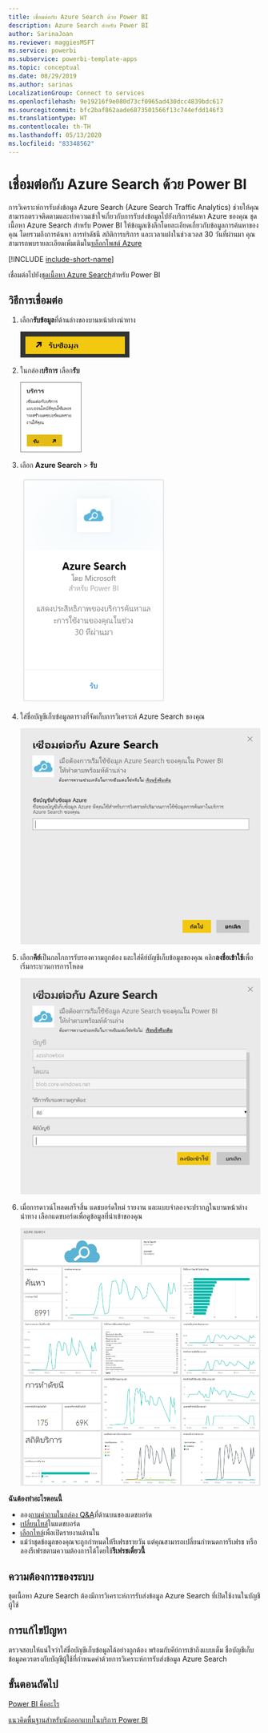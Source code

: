 ```yaml
---
title: เชื่อมต่อกับ Azure Search ด้วย Power BI
description: Azure Search สำหรับ Power BI
author: SarinaJoan
ms.reviewer: maggiesMSFT
ms.service: powerbi
ms.subservice: powerbi-template-apps
ms.topic: conceptual
ms.date: 08/29/2019
ms.author: sarinas
LocalizationGroup: Connect to services
ms.openlocfilehash: 9e19216f9e080d73cf0965ad430dcc4839bdc617
ms.sourcegitcommit: bfc2baf862aade6873501566f13c744efdd146f3
ms.translationtype: HT
ms.contentlocale: th-TH
ms.lasthandoff: 05/13/2020
ms.locfileid: "83348562"
---
```

# <a name="connect-to-azure-search-with-power-bi"></a>เชื่อมต่อกับ Azure Search ด้วย Power BI
การวิเคราะห์การรับส่งข้อมูล Azure Search (Azure Search Traffic Analytics) ช่วยให้คุณสามารถตรวจติดตามและทำความเข้าใจเกี่ยวกับการรับส่งข้อมูลไปยังบริการค้นหา Azure ของคุณ ชุดเนื้อหา Azure Search สำหรับ Power BI ให้ข้อมูลเชิงลึกโดยละเอียดเกี่ยวกับข้อมูลการค้นหาของคุณ โดยรวมถึงการค้นหา การทำดัชนี สถิติการบริการ และเวลาแฝงในช่วงเวลส 30 วันที่ผ่านมา คุณสามารถพบรายละเอียดเพิ่มเติมใน[บล็อกโพสต์ Azure](https://azure.microsoft.com/blog/analyzing-your-azure-search-traffic/)

[!INCLUDE [include-short-name](../includes/service-deprecate-content-packs.md)]

เชื่อมต่อไปยัง[ชุดเนื้อหา Azure Search](https://app.powerbi.com/getdata/services/azure-search)สำหรับ Power BI

## <a name="how-to-connect"></a>วิธีการเชื่อมต่อ
1. เลือก**รับข้อมูล**ที่ด้านล่างของบานหน้าต่างนำทาง
   
   ![](media/service-connect-to-azure-search/pbi_getdata.png) 
2. ในกล่อง**บริการ** เลือก**รับ**
   
   ![](media/service-connect-to-azure-search/pbi_getservices.png) 
3. เลือก **Azure Search** \> **รับ**
   
   ![](media/service-connect-to-azure-search/azuresearch.png)
4. ใส่ชื่อบัญชีเก็บข้อมูลตารางที่จัดเก็บการวิเคราะห์ Azure Search ของคุณ
   
   ![](media/service-connect-to-azure-search/params.png)
5. เลือก**คีย์**เป็นกลไกการรับรองความถูกต้อง และใส่คีย์บัญชีเก็บข้อมูลของคุณ คลิก**ลงชื่อเข้าใช้**เพื่อเริ่มกระบวนการการโหลด
   
   ![](media/service-connect-to-azure-search/creds.png)
6. เมื่อการดาวน์โหลดเสร็จสิ้น แดชบอร์ดใหม่ รายงาน และแบบจำลองจะปรากฏในบานหน้าต่างนำทาง เลือกแดชบอร์ดเพื่อดูข้อมูลที่นำเข้าของคุณ
   
    ![](media/service-connect-to-azure-search/dashboard2.png)

**ฉันต้องทำอะไรตอนนี้**

* ลอง[ถามคำถามในกล่อง Q&A](../consumer/end-user-q-and-a.md)ที่ด้านบนของแดชบอร์ด
* [เปลี่ยนไทล์](../create-reports/service-dashboard-edit-tile.md)ในแดชบอร์ด
* [เลือกไทล์](../consumer/end-user-tiles.md)เพื่อเปิดรายงานด้านใน
* แม้ว่าชุดข้อมูลของคุณจะถูกกำหนดให้รีเฟรชรายวัน แต่คุณสามารถเปลี่ยนกำหนดการรีเฟรช หรือลองรีเฟรชตามความต้องการได้โดยใช้**รีเฟรชเดี๋ยวนี้**

## <a name="system-requirements"></a>ความต้องการของระบบ
ชุดเนื้อหา Azure Search ต้องมีการวิเคราะห์การรับส่งข้อมูล Azure Search ที่เปิดใช้งานในบัญชีผู้ใช้

## <a name="troubleshooting"></a>การแก้ไขปัญหา
ตรวจสอบให้แน่ใจว่าใส่ชื่อบัญชีเก็บข้อมูลได้อย่างถูกต้อง พร้อมกับคีย์การเข้าถึงแบบเต็ม ชื่อบัญชีเก็บข้อมูลควรตรงกับบัญชีผู้ใช้ที่กำหนดค่าด้วยการวิเคราะห์การรับส่งข้อมูล Azure Search

## <a name="next-steps"></a>ขั้นตอนถัดไป
[Power BI คืออะไร](../fundamentals/power-bi-overview.md)

[แนวคิดพื้นฐานสำหรับนักออกแบบในบริการ Power BI](../fundamentals/service-basic-concepts.md)
